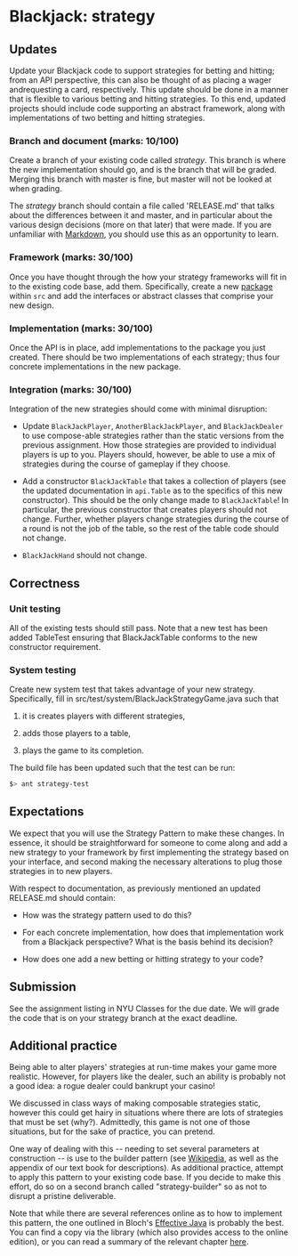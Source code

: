 # Blackjack: strategy

## Updates

Update your Blackjack code to support strategies for betting and
hitting; from an API perspective, this can also be thought of as
placing a wager andrequesting a card, respectively. This update should
be done in a manner that is flexible to various betting and hitting
strategies. To this end, updated projects should include code
supporting an abstract framework, along with implementations of two
betting and hitting strategies.

### Branch and document (marks: 10/100)

Create a branch of your existing code called *strategy*. This branch
is where the new implementation should go, and is the branch that will
be graded. Merging this branch with master is fine, but master will
not be looked at when grading.

The *strategy* branch should contain a file called 'RELEASE.md' that
talks about the differences between it and master, and in particular
about the various design decisions (more on that later) that were
made. If you are unfamiliar with
[Markdown](https://guides.github.com/features/mastering-markdown/),
you should use this as an opportunity to learn.

### Framework (marks: 30/100)

Once you have thought through the how your strategy frameworks will
fit in to the existing code base, add them. Specifically, create a new
[package](https://docs.oracle.com/javase/tutorial/java/package/packages.html)
within `src` and add the interfaces or abstract classes that comprise
your new design.

### Implementation (marks: 30/100)

Once the API is in place, add implementations to the package you just
created. There should be two implementations of each strategy; thus
four concrete implementations in the new package.

### Integration (marks: 30/100)

Integration of the new strategies should come with minimal disruption:

* Update `BlackJackPlayer`, `AnotherBlackJackPlayer`, and
  `BlackJackDealer` to use compose-able strategies rather than the
  static versions from the previous assignment. How those strategies
  are provided to individual players is up to you. Players should,
  however, be able to use a mix of strategies during the course of
  gameplay if they choose.

* Add a constructor `BlackJackTable` that takes a collection of
  players (see the updated documentation in `api.Table` as to the
  specifics of this new constructor). This should be the only change
  made to `BlackJackTable`! In particular, the previous constructor
  that creates players should not change. Further, whether players
  change strategies during the course of a round is not the job of the
  table, so the rest of the table code should not change.

* `BlackJackHand` should not change.

## Correctness

### Unit testing

All of the existing tests should still pass. Note that a new test has
been added TableTest ensuring that BlackJackTable conforms to the new
constructor requirement.

### System testing

Create new system test that takes advantage of your new
strategy. Specifically, fill in
src/test/system/BlackJackStrategyGame.java such that

1. it is creates players with different strategies,

2. adds those players to a table,

3. plays the game to its completion.

The build file has been updated such that the test can be run:

```bash
$> ant strategy-test
```

## Expectations

We expect that you will use the Strategy Pattern to make these
changes. In essence, it should be straightforward for someone to come
along and add a new strategy to your framework by first implementing
the strategy based on your interface, and second making the necessary
alterations to plug those strategies in to new players.

With respect to documentation, as previously mentioned an updated
RELEASE.md should contain:

* How was the strategy pattern used to do this?

* For each concrete implementation, how does that implementation work
  from a Blackjack perspective? What is the basis behind its decision?

* How does one add a new betting or hitting strategy to your code?

## Submission

See the assignment listing in NYU Classes for the due date. We will
grade the code that is on your strategy branch at the exact deadline.

## Additional practice

Being able to alter players' strategies at run-time makes your game
more realistic. However, for players like the dealer, such an ability
is probably not a good idea: a rogue dealer could bankrupt your
casino!

We discussed in class ways of making composable strategies static,
however this could get hairy in situations where there are lots of
strategies that must be set (why?). Admittedly, this game is not one
of those situations, but for the sake of practice, you can pretend.

One way of dealing with this -- needing to set several parameters at
construction -- is use to the builder pattern (see
[Wikipedia](https://en.wikipedia.org/wiki/Builder_pattern), as well as
the appendix of our text book for descriptions). As additional
practice, attempt to apply this pattern to your existing code base. If
you decide to make this effort, do so on a second branch called
"strategy-builder" so as not to disrupt a pristine deliverable.

Note that while there are several references online as to how to
implement this pattern, the one outlined in Bloch's [Effective
Java](http://a.co/gb4jPfL) is probably the best. You can find a copy
via the library (which also provides access to the online edition), or
you can read a summary of the relevant chapter
[here](http://www.informit.com/articles/article.aspx?p=1216151&seqNum=2).
